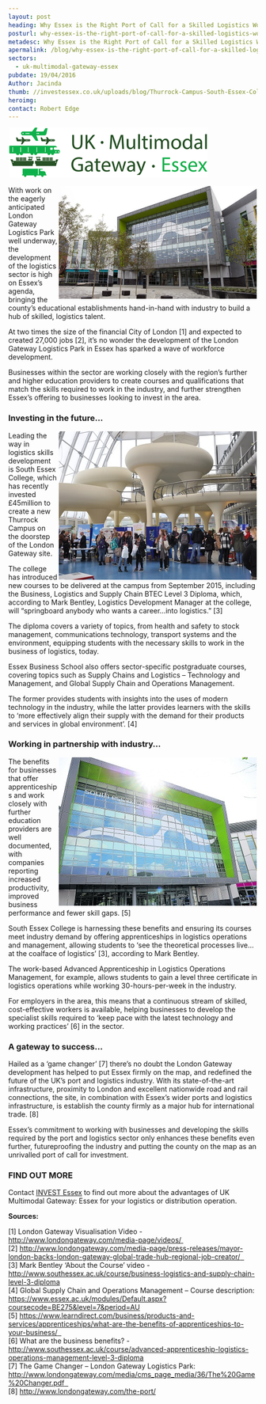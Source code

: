 ```yaml
---
layout: post
heading: Why Essex is the Right Port of Call for a Skilled Logistics Workforce
posturl: why-essex-is-the-right-port-of-call-for-a-skilled-logistics-workforce
metadesc: Why Essex is the Right Port of Call for a Skilled Logistics Workforce. Bringing the county’s educational establishments hand-in-hand with industry.
apermalink: /blog/why-essex-is-the-right-port-of-call-for-a-skilled-logistics-workforce
sectors:
  - uk-multimodal-gateway-essex 
pubdate: 19/04/2016
Author: Jacinda
thumb: //investessex.co.uk/uploads/blog/Thurrock-Campus-South-Essex-College_mini.jpg
heroimg: 
contact: Robert Edge
---
```

<p><img alt='UK multimodal gateway' src='../uploads/blog/Picture4_400.png' style='width: 400px; height: 101px; margin-left: 2px; margin-right: 2px;'/></p><p><img alt='South Essex College’s £45 Million Thurrock Campus' src='../uploads/blog/Thurrock-Campus-South-Essex-College_700.jpg' style='width: 400px; height: 228px; margin-left: 2px; margin-right: 2px; float: right;'/>With work on the eagerly anticipated London Gateway Logistics Park well underway, the development of the logistics sector is high on Essex’s agenda, bringing the county’s educational establishments hand-in-hand with industry to build a hub of skilled, logistics talent.</p><p>At two times the size of the financial City of London [1] and expected to created 27,000 jobs [2], it’s no wonder the development of the London Gateway Logistics Park in Essex has sparked a wave of workforce development.</p><p>Businesses within the sector are working closely with the region’s further and higher education providers to create courses and qualifications that match the skills required to work in the industry, and further strengthen Essex’s offering to businesses looking to invest in the area.</p><h3>Investing in the future…</h3><p><img alt='South Essex College's £45 Million Thurrock Campus' src='../uploads/blog/dsc_0122_400.jpg' style='line-height: 20.8px; width: 400px; height: 300px; margin-left: 2px; margin-right: 2px; float: right;'/></p><p>Leading the way in logistics skills development is South Essex College, which has recently invested £45million to create a new Thurrock Campus on the doorstep of the London Gateway site.</p><p>The college has introduced new courses to be delivered at the campus from September 2015, including the Business, Logistics and Supply Chain BTEC Level 3 Diploma, which, according to Mark Bentley, Logistics Development Manager at the college, will “springboard anybody who wants a career…into logistics.” [3]</p><p>The diploma covers a variety of topics, from health and safety to stock management, communications technology, transport systems and the environment, equipping students with the necessary skills to work in the business of logistics, today.</p><p>Essex Business School also offers sector-specific postgraduate courses, covering topics such as Supply Chains and Logistics – Technology and Management, and Global Supply Chain and Operations Management.</p><p>The former provides students with insights into the uses of modern technology in the industry, while the latter provides learners with the skills to ‘more effectively align their supply with the demand for their products and services in global environment’. [4]</p><h3>Working in partnership with industry…</h3><p><img alt='South Essex College's £45 Million Thurrock Campus' src='../uploads/blog/BA98802_042_PW_COLLEGE_400.jpg' style='width: 400px; height: 300px; margin-left: 2px; margin-right: 2px; float: right;'/>The benefits for businesses that offer apprenticeships and work closely with further education providers are well documented, with companies reporting increased productivity, improved business performance and fewer skill gaps. [5]</p><p>South Essex College is harnessing these benefits and ensuring its courses meet industry demand by offering apprenticeships in logistics operations and management, allowing students to ‘see the theoretical processes live…at the coalface of logistics’ [3], according to Mark Bentley.</p><p>The work-based Advanced Apprenticeship in Logistics Operations Management, for example, allows students to gain a level three certificate in logistics operations while working 30-hours-per-week in the industry.</p><p>For employers in the area, this means that a continuous stream of skilled, cost-effective workers is available, helping businesses to develop the specialist skills required to ‘keep pace with the latest technology and working practices’ [6] in the sector.</p><h3>A gateway to success…</h3><p>Hailed as a ‘game changer’ [7] there’s no doubt the London Gateway development has helped to put Essex firmly on the map, and redefined the future of the UK’s port and logistics industry. With its state-of-the-art infrastructure, proximity to London and excellent nationwide road and rail connections, the site, in combination with Essex’s wider ports and logistics infrastructure, is establish the county firmly as a major hub for international trade. [8]</p><p>Essex’s commitment to working with businesses and developing the skills required by the port and logistics sector only enhances these benefits even further, futureproofing the industry and putting the county on the map as an unrivalled port of call for investment.</p><h3>FIND OUT MORE</h3><p>Contact <a href='../index.html' target='_blank'>INVEST Essex</a> to find out more about the advantages of UK Multimodal Gateway: Essex for your logistics or distribution operation.</p><p><strong>Sources:</strong></p><p>[1] London Gateway Visualisation Video - <a href='http://www.londongateway.com/media-page/videos/'>http://www.londongateway.com/media-page/videos/</a><a href='http://www.londongateway.com/media-page/videos/' target='_blank'> </a> <br/>[2] <a href='http://www.londongateway.com/media-page/press-releases/mayor-london-backs-london-gateway-global-trade-hub-regional-job-creator/'>http://www.londongateway.com/media-page/press-releases/mayor-london-backs-london-gateway-global-trade-hub-regional-job-creator/</a><a href='http://www.londongateway.com/media-page/press-releases/mayor-london-backs-london-gateway-global-trade-hub-regional-job-creator/' target='_blank'>  </a><br/>[3] Mark Bentley ‘About the Course’ video - <a href='http://www.southessex.ac.uk/course/business-logistics-and-supply-chain-level-3-diploma' target='_blank'>http://www.southessex.ac.uk/course/business-logistics-and-supply-chain-level-3-diploma</a>  <br/>[4] Global Supply Chain and Operations Management – Course description: <a href='https://www.essex.ac.uk/modules/Default.aspx?coursecode=BE275&amp;level=7&amp;period=AU' target='_blank'>https://www.essex.ac.uk/modules/Default.aspx?coursecode=BE275&amp;level=7&amp;period=AU</a><br/>[5] <a href='https://www.learndirect.com/business/products-and-services/apprenticeships/what-are-the-benefits-of-apprenticeships-to-your-business/'>https://www.learndirect.com/business/products-and-services/apprenticeships/what-are-the-benefits-of-apprenticeships-to-your-business/</a><a href='https://www.learndirect.com/business/products-and-services/apprenticeships/what-are-the-benefits-of-apprenticeships-to-your-business/' target='_blank'>  </a><br/>[6] What are the business benefits? -<a href='http://http://www.southessex.ac.uk/course/advanced-apprenticeship-logistics-operations-management-level-3-diploma' target='_blank'> </a><a href='http://www.southessex.ac.uk/course/advanced-apprenticeship-logistics-operations-management-level-3-diploma'>http://www.southessex.ac.uk/course/advanced-apprenticeship-logistics-operations-management-level-3-diploma</a><br/>[7] The Game Changer – London Gateway Logistics Park: <a href='http://http://www.londongateway.com/media/cms_page_media/36/The%20Game%20Changer.pdf' target='_blank'> </a><a href='http://www.londongateway.com/media/cms_page_media/36/The%20Game%20Changer.pdf'>http://www.londongateway.com/media/cms_page_media/36/The%20Game%20Changer.pdf</a><a href='http://http://www.londongateway.com/media/cms_page_media/36/The%20Game%20Changer.pdf' target='_blank'>  </a><br/>[8] <a href='http://www.londongateway.com/the-port/' target='_blank'>http://www.londongateway.com/the-port/</a></p>